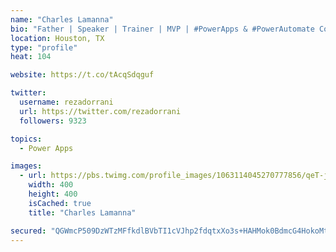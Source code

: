 ```yaml
---
name: "Charles Lamanna"
bio: "Father | Speaker | Trainer | MVP | #PowerApps & #PowerAutomate Community Super User | YouTuber Right-pointing triangle http://youtube.com/c/rezadorrani | Learn - Share - Clockwise rightwards and leftwards open circle arrows"
location: Houston, TX
type: "profile"
heat: 104

website: https://t.co/tAcqSdqguf

twitter:
  username: rezadorrani
  url: https://twitter.com/rezadorrani
  followers: 9323

topics:
  - Power Apps

images:
  - url: https://pbs.twimg.com/profile_images/1063114045270777856/qeT-jpWr_400x400.jpg
    width: 400
    height: 400
    isCached: true
    title: "Charles Lamanna"

secured: "QGWmcP509DzWTzMFfkdlBVbTI1cVJhp2fdqtxXo3s+HAHMok0BdmcG4HokoMt3Rkv15HEClhvLx/GpVba6/mT2BRnJK+rE46dTCVsPw0DnC9qVf9Z0wXdNyeWf7KkNNSK/cRGMtcfHj3qS1EhBJC4Oh9e2oGjjxdbprIBm6dkqLX53EtRasxCjSzKXU2KKyT82fhDM6eJaR6MiNsegGe0l2TrlDJxzVp3h/72zgeewpvLy+d+AEbvIp1J3gr2ZZVaI0HRFB2MHKFNunEd6F8V9qbAjnxpG3qtqVL+GebDCCjXfYLz6TjhisP2sAAXZqmS4nd0UixRXrZqCgZIYrl7XfeihTup/v6G+TLE5E6poEwjI1RzjKlfW59rcyFiW+8bXnvs7YR6CtHbTa6rov/VBYXMcomSIQ6646MVJqJLHc=;IfWR+YQaFjH0An+TN97vfw=="
---
```


